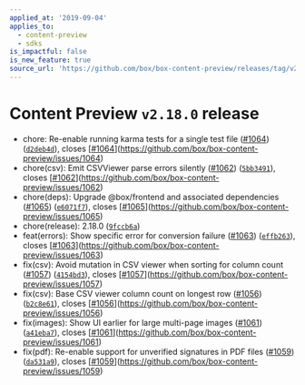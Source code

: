 ```yaml
---
applied_at: '2019-09-04'
applies_to:
  - content-preview
  - sdks
is_impactful: false
is_new_feature: true
source_url: 'https://github.com/box/box-content-preview/releases/tag/v2.18.0'
---
```


# Content Preview `v2.18.0` release


* chore: Re-enable running karma tests for a single test file ([#1064](https://github.com/box/box-content-preview/pull/1064)) ([`d2deb4d`](https://github.com/box/box-content-preview/commit[`d2deb4d`](https://github.com/box/box-content-preview/commit/d2deb4d))), closes [[#1064](https://github.com/box/box-content-preview/pull/1064)](https://github.com/box/box-content-preview/issues/1064)
* chore(csv): Emit CSVViewer parse errors silently ([#1062](https://github.com/box/box-content-preview/pull/1062)) ([`5bb3491`](https://github.com/box/box-content-preview/commit[`5bb3491`](https://github.com/box/box-content-preview/commit/5bb3491))), closes [[#1062](https://github.com/box/box-content-preview/pull/1062)](https://github.com/box/box-content-preview/issues/1062)
* chore(deps): Upgrade @box/frontend and associated dependencies ([#1065](https://github.com/box/box-content-preview/pull/1065)) ([`e6071f7`](https://github.com/box/box-content-preview/commit[`e6071f7`](https://github.com/box/box-content-preview/commit/e6071f7))), closes [[#1065](https://github.com/box/box-content-preview/pull/1065)](https://github.com/box/box-content-preview/issues/1065)
* chore(release): 2.18.0 ([`9fccb6a`](https://github.com/box/box-content-preview/commit[`9fccb6a`](https://github.com/box/box-content-preview/commit/9fccb6a)))
* feat(errors): Show specific error for conversion failure ([#1063](https://github.com/box/box-content-preview/pull/1063)) ([`effb263`](https://github.com/box/box-content-preview/commit[`effb263`](https://github.com/box/box-content-preview/commit/effb263))), closes [[#1063](https://github.com/box/box-content-preview/pull/1063)](https://github.com/box/box-content-preview/issues/1063)
* fix(csv): Avoid mutation in CSV viewer when sorting for column count ([#1057](https://github.com/box/box-content-preview/pull/1057)) ([`4154bd3`](https://github.com/box/box-content-preview/commit[`4154bd3`](https://github.com/box/box-content-preview/commit/4154bd3))), closes [[#1057](https://github.com/box/box-content-preview/pull/1057)](https://github.com/box/box-content-preview/issues/1057)
* fix(csv): Base CSV viewer column count on longest row ([#1056](https://github.com/box/box-content-preview/pull/1056)) ([`b2c8e61`](https://github.com/box/box-content-preview/commit[`b2c8e61`](https://github.com/box/box-content-preview/commit/b2c8e61))), closes [[#1056](https://github.com/box/box-content-preview/pull/1056)](https://github.com/box/box-content-preview/issues/1056)
* fix(images): Show UI earlier for large multi-page images ([#1061](https://github.com/box/box-content-preview/pull/1061)) ([`a41eba7`](https://github.com/box/box-content-preview/commit[`a41eba7`](https://github.com/box/box-content-preview/commit/a41eba7))), closes [[#1061](https://github.com/box/box-content-preview/pull/1061)](https://github.com/box/box-content-preview/issues/1061)
* fix(pdf): Re-enable support for unverified signatures in PDF files ([#1059](https://github.com/box/box-content-preview/pull/1059)) ([`da531a9`](https://github.com/box/box-content-preview/commit[`da531a9`](https://github.com/box/box-content-preview/commit/da531a9))), closes [[#1059](https://github.com/box/box-content-preview/pull/1059)](https://github.com/box/box-content-preview/issues/1059)



